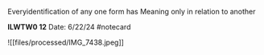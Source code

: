 Everyidentification of any one form has Meaning only in relation to another


**ILWTW0 12** 
Date: 6/22/24
 #notecard

![[files/processed/IMG_7438.jpeg]]
